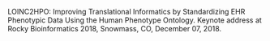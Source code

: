 LOINC2HPO: Improving Translational Informatics by Standardizing EHR Phenotypic Data Using the Human Phenotype Ontology. Keynote address at Rocky Bioinformatics 2018, Snowmass, CO, December 07, 2018.
